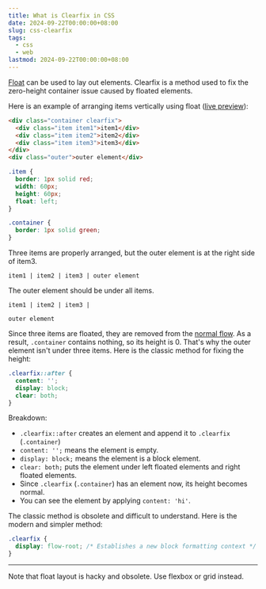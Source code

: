```yaml
---
title: What is Clearfix in CSS
date: 2024-09-22T00:00:00+08:00
slug: css-clearfix
tags:
  - css
  - web
lastmod: 2024-09-22T00:00:00+08:00
---
```


[Float](https://developer.mozilla.org/en-US/docs/Web/CSS/float) can be used to lay out elements. Clearfix is a method used to fix the zero-height container issue caused by floated elements.

Here is an example of arranging items vertically using float ([live preview](https://jsbin.com/covagehexa/1/edit?html,css,output)):

```html
<div class="container clearfix">
  <div class="item item1">item1</div>
  <div class="item item2">item2</div>
  <div class="item item3">item3</div>
</div>
<div class="outer">outer element</div>
```

```css
.item {
  border: 1px solid red;
  width: 60px;
  height: 60px;
  float: left;
}

.container {
  border: 1px solid green;
}
```

Three items are properly arranged, but the outer element is at the right side of item3.

```
item1 | item2 | item3 | outer element
```

The outer element should be under all items.

```
item1 | item2 | item3 |

outer element
```

Since three items are floated, they are removed from the [normal flow](https://developer.mozilla.org/en-US/docs/Learn/CSS/CSS_layout/Normal_Flow). As a result, `.container` contains nothing, so its height is 0. That's why the outer element isn't under three items. Here is the classic method for fixing the height:

```css
.clearfix::after {
  content: '';
  display: block;
  clear: both;
}
```

Breakdown:

- `.clearfix::after` creates an element and append it to `.clearfix` (`.container`)
- `content: '';` means the element is empty.
- `display: block;` means the element is a block element.
- `clear: both;` puts the element under left floated elements and right floated elements.
- Since `.clearfix` (`.container`) has an element now, its height becomes normal.
- You can see the element by applying `content: 'hi'`.

The classic method is obsolete and difficult to understand. Here is the modern and simpler method:

```css
.clearfix {
  display: flow-root; /* Establishes a new block formatting context */
}
```

---

Note that float layout is hacky and obsolete. Use flexbox or grid instead.